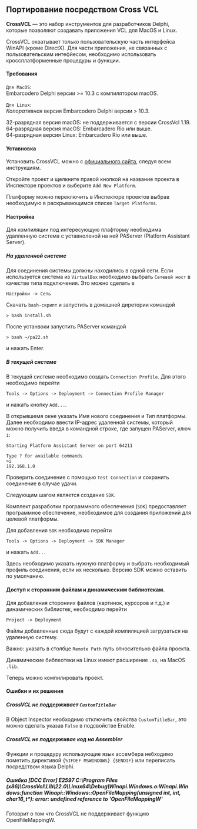 ## Портирование посредством Cross VCL

**CrossVCL** — это набор инструментов для разработчиков Delphi, которые позволяют создавать приложения VCL для MacOS и Linux.

CrossVCL охватывает только пользовательскую часть интерфейса WinAPI (кроме DirectX). Для части приложения, не связанных с пользовательским интефйесом, необходимо использовать кроссплатформенные процедуры и функции.

#### Требования
`Для MacOS`:  
Embarcodero Delphi версии >= 10.3 с компилятором macOS.

`Для Linux`:  
*Копоративная* версия Embarcodero Delphi версии > 10.3.

32-разрядная версия macOS: не поддерживается с версии CrossVcl 1.19.  
64-разрядная версия macOS: Embarcadero Rio или выше.  
64-разрядная версия Linux: Embarcadero Rio или выше.  

#### Уставновка

Установить CrossVCL можно с [официального сайта](https://crossvcl.com/), следуя всем инструкциям.

Откройте проект и щелкните правой кнопкой на название проекта в Инспекторе проектов и выберите `Add New Platform`.
    
Платформу можно переключить в Инспекторе проектов выбрав необходимую в раскрывающимся списке `Target Platforms`.

#### Настройка

Для компиляции под интересующую плафторму необходима удалленную система с уставноленой на ней PAServer (Platform Assistant Server).

##### На удаленной системе

Для соединения системы должны находились в одной сети. Если используется система из `VirtualBox` необходимо выбрать `Сетевой мост` в качестве типа подключения. Это можно сделать в
```
Настройки -> Сеть
```

Скачать `bash-скрипт` и запустить в домашней диретории командой
```
> bash install.sh
```
После устанвоки запустить PAServer командой
```
> bash ~/pa22.sh
```
и нажать Enter.

##### В текущей системе

В текущей системе необходимо создать `Connection Profile`. Для этого необходимо перейти  
```
Tools -> Options -> Deployment -> Connection Profile Manager
```
и нажать кнопку `Add...`.

В открывшемя окне указать Имя нового соединения и Тип платформы.
Далее необходимо ввести IP-адрес удаленной системы, который можно получить введя в командной строке, где запущен PAServer, ключ `i`:

```
Starting Platform Assistant Server on port 64211

Type ? for available commands
>i
192.168.1.0
```

Проверить соединение с помощью `Test Connection` и сохранить соединение в случае удачи.

Следующим шагом является создание `SDK`.  

Комплект разработки программного обеспечения (`SDK`) предоставляет программное обеспечение, необходимое для создания приложений для целевой платформы.

Для добавления `SDK` необходимо перейти
```
Tools -> Options -> Deployment -> SDK Manager
```

и нажать `Add...`

Здесь необходимо указать нужную платформу и выбрать необходимый профиль соединения, если их несколько. Версию SDK можно оставить по умолчанию.

#### Доступ к сторонним файлам и динамическим библиотекам.

Для добавления сторониих файлов (картинок, курсоров и т.д.) и динамических библиотек, необходимо перейти
```
Project -> Deployment
```

Файлы добавленные сюда будут с каждой компиляцией загрузаться на удаленную систему.

Важно: указать в столбце `Remote Path` путь относительно файла проекта.

Динамические библеотеки на Linux имеют расширение `.so`, на MacOS `.lib`.

Теперь можно компилировать проект.

#### Ошибки и их решения

##### CrossVCL не поддерживает `CustomTitleBar`
В Object Inspector необходимо отключить свойства `CustomTitleBar`, это можно сделать указав `False` в подсвойстве Enable.

##### CrossVCL не поддерживае код на Assembler
Функции и процедуру использующие язык ассембера небходимо пометить директивой `{%IFDEF MSWINDOWS} {$ENDIF}` или переписать посредством языка Delphi.

##### Ошибка [DCC Error] E2597 C:\Program Files (x86)\CrossVcl\Lib\22.0\Linux64\Debug\Winapi.Windows.o:Winapi.Windows:function Winapi::Windows::OpenFileMapping(unsigned int, int, char16_t*): error: undefined reference to 'OpenFileMappingW'
Готоврит о том что CrossVCL не поддерживает функцию OpenFileMappingW.
